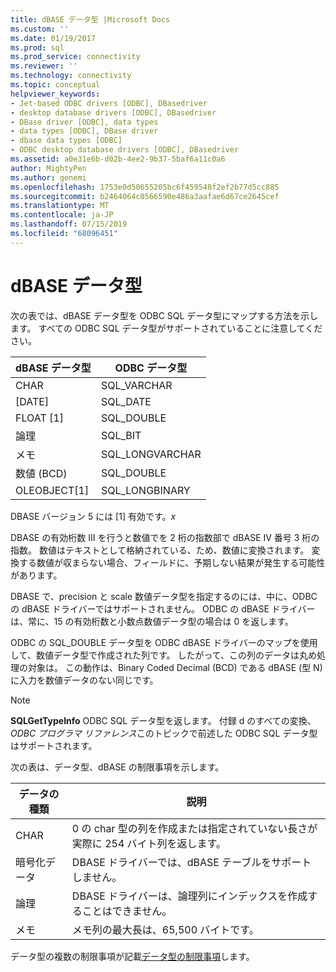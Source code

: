 ```yaml
---
title: dBASE データ型 |Microsoft Docs
ms.custom: ''
ms.date: 01/19/2017
ms.prod: sql
ms.prod_service: connectivity
ms.reviewer: ''
ms.technology: connectivity
ms.topic: conceptual
helpviewer_keywords:
- Jet-based ODBC drivers [ODBC], DBasedriver
- desktop database drivers [ODBC], DBasedriver
- DBase driver [ODBC], data types
- data types [ODBC], DBase driver
- dbase data types [ODBC]
- ODBC desktop database drivers [ODBC], DBasedriver
ms.assetid: a0e31e6b-d02b-4ee2-9b37-5baf6a11c0a6
author: MightyPen
ms.author: genemi
ms.openlocfilehash: 1753e0d50655205bc6f459548f2ef2b77d5cc885
ms.sourcegitcommit: b2464064c0566590e486a3aafae6d67ce2645cef
ms.translationtype: MT
ms.contentlocale: ja-JP
ms.lasthandoff: 07/15/2019
ms.locfileid: "68096451"
---
```

# <a name="dbase-data-types"></a>dBASE データ型
次の表では、dBASE データ型を ODBC SQL データ型にマップする方法を示します。 すべての ODBC SQL データ型がサポートされていることに注意してください。  
  
|dBASE データ型|ODBC データ型|  
|---------------------|--------------------|  
|CHAR|SQL_VARCHAR|  
|[DATE]|SQL_DATE|  
|FLOAT [1]|SQL_DOUBLE|  
|論理|SQL_BIT|  
|メモ|SQL_LONGVARCHAR|  
|数値 (BCD)|SQL_DOUBLE|  
|OLEOBJECT[1]|SQL_LONGBINARY|  
  
 DBASE バージョン 5 には [1] 有効です。*x*  
  
 DBASE の有効桁数 III を行うと数値でを 2 桁の指数部で dBASE IV 番号 3 桁の指数。 数値はテキストとして格納されている、ため、数値に変換されます。 変換する数値が収まらない場合、フィールドに、予期しない結果が発生する可能性があります。  
  
 DBASE で、precision と scale 数値データ型を指定するのには、中に、ODBC の dBASE ドライバーではサポートされません。 ODBC の dBASE ドライバーは、常に、15 の有効桁数と小数点数値データ型の場合は 0 を返します。  
  
 ODBC の SQL_DOUBLE データ型を ODBC dBASE ドライバーのマップを使用して、数値データ型で作成された列です。 したがって、この列のデータは丸め処理の対象は。 この動作は、Binary Coded Decimal (BCD) である dBASE (型 N) に入力を数値データのない同じです。  
  
> [!NOTE]  
>  **SQLGetTypeInfo** ODBC SQL データ型を返します。 付録 d のすべての変換、 *ODBC プログラマ リファレンス*このトピックで前述した ODBC SQL データ型はサポートされます。  
  
 次の表は、データ型、dBASE の制限事項を示します。  
  
|データの種類|説明|  
|---------------|-----------------|  
|CHAR|0 の char 型の列を作成または指定されていない長さが実際に 254 バイト列を返します。|  
|暗号化データ|DBASE ドライバーでは、dBASE テーブルをサポートしません。|  
|論理|DBASE ドライバーは、論理列にインデックスを作成することはできません。|  
|メモ|メモ列の最大長は、65,500 バイトです。|  
  
 データ型の複数の制限事項が記載[データ型の制限事項](../../odbc/microsoft/data-type-limitations.md)します。
